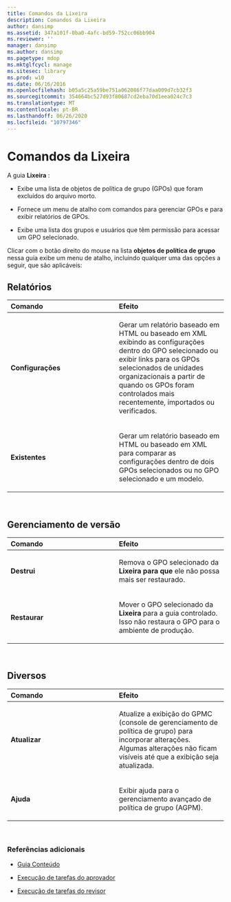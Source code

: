 ```yaml
---
title: Comandos da Lixeira
description: Comandos da Lixeira
author: dansimp
ms.assetid: 347a101f-0ba0-4afc-bd59-752cc06bb904
ms.reviewer: ''
manager: dansimp
ms.author: dansimp
ms.pagetype: mdop
ms.mktglfcycl: manage
ms.sitesec: library
ms.prod: w10
ms.date: 06/16/2016
ms.openlocfilehash: b05a5c25a59be751a062086f77daa009d7cb32f3
ms.sourcegitcommit: 354664bc527d93f80687cd2eba70d1eea024c7c3
ms.translationtype: MT
ms.contentlocale: pt-BR
ms.lasthandoff: 06/26/2020
ms.locfileid: "10797346"
---
```

# Comandos da Lixeira


A guia **Lixeira** :

-   Exibe uma lista de objetos de política de grupo (GPOs) que foram excluídos do arquivo morto.

-   Fornece um menu de atalho com comandos para gerenciar GPOs e para exibir relatórios de GPOs.

-   Exibe uma lista dos grupos e usuários que têm permissão para acessar um GPO selecionado.

Clicar com o botão direito do mouse na lista **objetos de política de grupo** nessa guia exibe um menu de atalho, incluindo qualquer uma das opções a seguir, que são aplicáveis:

## Relatórios


<table>
<colgroup>
<col width="50%" />
<col width="50%" />
</colgroup>
<thead>
<tr class="header">
<th align="left">Comando</th>
<th align="left">Efeito</th>
</tr>
</thead>
<tbody>
<tr class="odd">
<td align="left"><p><strong>Configurações</strong></p></td>
<td align="left"><p>Gerar um relatório baseado em HTML ou baseado em XML exibindo as configurações dentro do GPO selecionado ou exibir links para os GPOs selecionados de unidades organizacionais a partir de quando os GPOs foram controlados mais recentemente, importados ou verificados.</p></td>
</tr>
<tr class="even">
<td align="left"><p><strong>Existentes</strong></p></td>
<td align="left"><p>Gerar um relatório baseado em HTML ou baseado em XML para comparar as configurações dentro de dois GPOs selecionados ou no GPO selecionado e um modelo.</p></td>
</tr>
</tbody>
</table>

 

## Gerenciamento de versão


<table>
<colgroup>
<col width="50%" />
<col width="50%" />
</colgroup>
<thead>
<tr class="header">
<th align="left">Comando</th>
<th align="left">Efeito</th>
</tr>
</thead>
<tbody>
<tr class="odd">
<td align="left"><p><strong>Destrui</strong></p></td>
<td align="left"><p>Remova o GPO selecionado da <strong> Lixeira para que </strong> ele não possa mais ser restaurado.</p></td>
</tr>
<tr class="even">
<td align="left"><p><strong>Restaurar</strong></p></td>
<td align="left"><p>Mover o GPO selecionado da <strong> Lixeira </strong> para a <strong> </strong> guia controlado. Isso não restaura o GPO para o ambiente de produção.</p></td>
</tr>
</tbody>
</table>

 

## Diversos


<table>
<colgroup>
<col width="50%" />
<col width="50%" />
</colgroup>
<thead>
<tr class="header">
<th align="left">Comando</th>
<th align="left">Efeito</th>
</tr>
</thead>
<tbody>
<tr class="odd">
<td align="left"><p><strong>Atualizar</strong></p></td>
<td align="left"><p>Atualize a exibição do GPMC (console de gerenciamento de política de grupo) para incorporar alterações. Algumas alterações não ficam visíveis até que a exibição seja atualizada.</p></td>
</tr>
<tr class="even">
<td align="left"><p><strong>Ajuda</strong></p></td>
<td align="left"><p>Exibir ajuda para o gerenciamento avançado de política de grupo (AGPM).</p></td>
</tr>
</tbody>
</table>

 

### Referências adicionais

-   [Guia Conteúdo](contents-tab-agpm40.md)

-   [Execução de tarefas do aprovador](performing-approver-tasks-agpm40.md)

-   [Execução de tarefas do revisor](performing-reviewer-tasks-agpm40.md)

 

 





